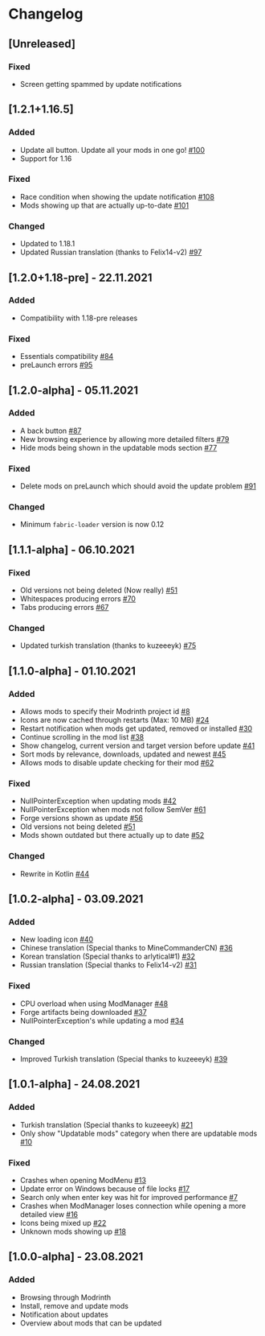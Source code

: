 # Changelog

## [Unreleased]
### Fixed
- Screen getting spammed by update notifications

## [1.2.1+1.16.5]
### Added
- Update all button. Update all your mods in one go! [#100](https://github.com/DeathsGun/ModManager/issues/100)
- Support for 1.16

### Fixed
- Race condition when showing the update notification [#108](https://github.com/DeathsGun/ModManager/issues/108)
- Mods showing up that are actually up-to-date [#101](https://github.com/DeathsGun/ModManager/issues/101)

### Changed
- Updated to 1.18.1
- Updated Russian translation (thanks to Felix14-v2) [#97](https://github.com/DeathsGun/ModManager/pull/97)

## [1.2.0+1.18-pre] - 22.11.2021
### Added
- Compatibility with 1.18-pre releases

### Fixed
- Essentials compatibility [#84](https://github.com/DeathsGun/ModManager/issues/84)
- preLaunch errors [#95](https://github.com/DeathsGun/ModManager/issues/95)

## [1.2.0-alpha] - 05.11.2021
### Added
- A back button [#87](https://github.com/DeathsGun/ModManager/issues/87)
- New browsing experience by allowing more detailed filters [#79](https://github.com/DeathsGun/ModManager/issues/79)
- Hide mods being shown in the updatable mods section [#77](https://github.com/DeathsGun/ModManager/issues/77)

### Fixed
- Delete mods on preLaunch which should avoid the update
  problem [#91](https://github.com/DeathsGun/ModManager/issues/91)

### Changed
- Minimum ```fabric-loader``` version is now 0.12

## [1.1.1-alpha] - 06.10.2021
### Fixed
- Old versions not being deleted (Now really) [#51](https://github.com/DeathsGun/ModManager/issues/51)
- Whitespaces producing errors [#70](https://github.com/DeathsGun/ModManager/issues/70)
- Tabs producing errors [#67](https://github.com/DeathsGun/ModManager/issues/67)

### Changed
- Updated turkish translation (thanks to kuzeeeyk) [#75](https://github.com/DeathsGun/ModManager/pull/75)

## [1.1.0-alpha] - 01.10.2021
### Added
- Allows mods to specify their Modrinth project id [#8](https://github.com/DeathsGun/ModManager/issues/8)
- Icons are now cached through restarts (Max: 10 MB) [#24](https://github.com/DeathsGun/ModManager/issues/24)
- Restart notification when mods get updated, removed or
  installed [#30](https://github.com/DeathsGun/ModManager/issues/30)
- Continue scrolling in the mod list [#38](https://github.com/DeathsGun/ModManager/issues/38)
- Show changelog, current version and target version before
  update [#41](https://github.com/DeathsGun/ModManager/issues/41)
- Sort mods by relevance, downloads, updated and newest [#45](https://github.com/DeathsGun/ModManager/issues/45)
- Allows mods to disable update checking for their mod [#62](https://github.com/DeathsGun/ModManager/issues/62)

### Fixed
- NullPointerException when updating mods [#42](https://github.com/DeathsGun/ModManager/issues/42)
- NullPointerException when mods not follow SemVer [#61](https://github.com/DeathsGun/ModManager/issues/64)
- Forge versions shown as update [#56](https://github.com/DeathsGun/ModManager/issues/56)
- Old versions not being deleted [#51](https://github.com/DeathsGun/ModManager/issues/51)
- Mods shown outdated but there actually up to date [#52](https://github.com/DeathsGun/ModManager/issues/52)

### Changed
- Rewrite in Kotlin [#44](https://github.com/DeathsGun/ModManager/pull/44)

## [1.0.2-alpha] - 03.09.2021
### Added
- New loading icon [#40](https://github.com/DeathsGun/ModManager/pull/40)
- Chinese translation (Special thanks to MineCommanderCN) [#36](https://github.com/DeathsGun/ModManager/pull/36)
- Korean translation (Special thanks to arlytical#1) [#32](https://github.com/DeathsGun/ModManager/pull/32)
- Russian translation (Special thanks to Felix14-v2) [#31](https://github.com/DeathsGun/ModManager/pull/31)

### Fixed
- CPU overload when using ModManager [#48](https://github.com/DeathsGun/ModManager/issues/48)
- Forge artifacts being downloaded [#37](https://github.com/DeathsGun/ModManager/pull/37)
- NullPointerException's while updating a mod [#34](https://github.com/DeathsGun/ModManager/issues/34)

### Changed
- Improved Turkish translation (Special thanks to kuzeeeyk) [#39](https://github.com/DeathsGun/ModManager/pull/39)

## [1.0.1-alpha] - 24.08.2021
### Added
- Turkish translation (Special thanks to kuzeeeyk) [#21](https://github.com/DeathsGun/ModManager/pull/21)
- Only show "Updatable mods" category when there are updatable
  mods [#10](https://github.com/DeathsGun/ModManager/issues/10)

### Fixed
- Crashes when opening ModMenu [#13](https://github.com/DeathsGun/ModManager/issues/13)
- Update error on Windows because of file locks [#17](https://github.com/DeathsGun/ModManager/issues/13)
- Search only when enter key was hit for improved performance [#7](https://github.com/DeathsGun/ModManager/issues/7)
- Crashes when ModManager loses connection while opening a more detailed
  view [#16](https://github.com/DeathsGun/ModManager/issues/16)
- Icons being mixed up [#22](https://github.com/DeathsGun/ModManager/issues/22)
- Unknown mods showing up [#18](https://github.com/DeathsGun/ModManager/issues/18)

## [1.0.0-alpha] - 23.08.2021
### Added
- Browsing through Modrinth
- Install, remove and update mods
- Notification about updates
- Overview about mods that can be updated